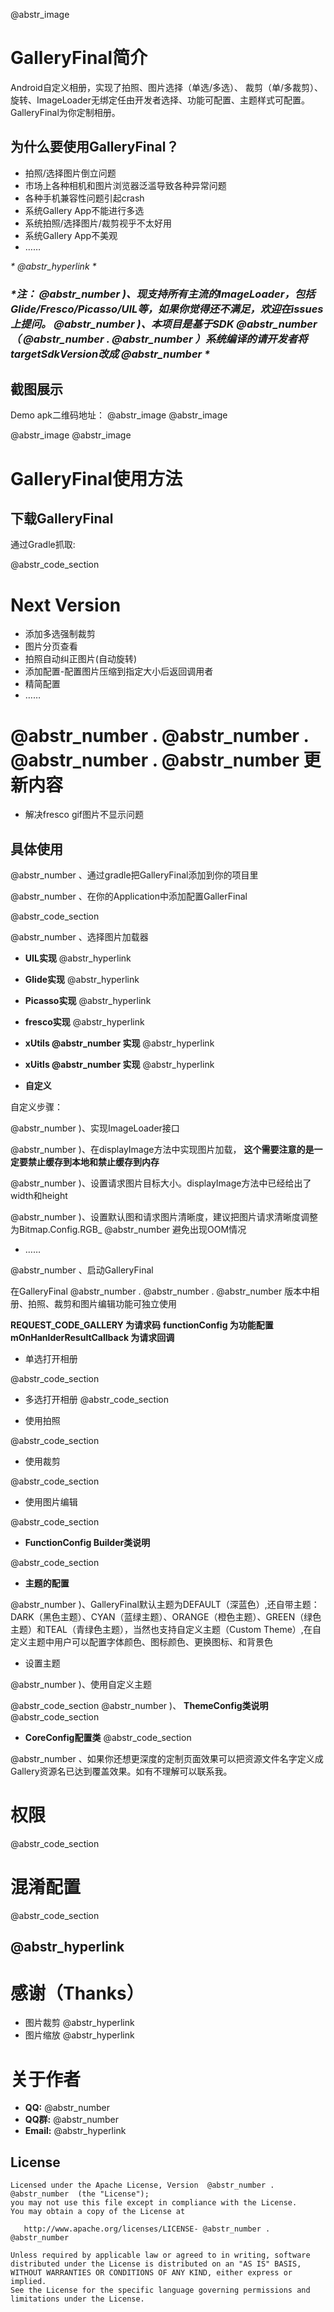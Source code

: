 @abstr_image 

# GalleryFinal简介

Android自定义相册，实现了拍照、图片选择（单选/多选）、 裁剪（单/多裁剪）、旋转、ImageLoader无绑定任由开发者选择、功能可配置、主题样式可配置。GalleryFinal为你定制相册。

## 为什么要使用GalleryFinal？

  * 拍照/选择图片倒立问题
  * 市场上各种相机和图片浏览器泛滥导致各种异常问题
  * 各种手机兼容性问题引起crash
  * 系统Gallery App不能进行多选
  * 系统拍照/选择图片/裁剪视乎不太好用
  * 系统Gallery App不美观
  * ……



_* @abstr_hyperlink *_

### _*注： @abstr_number )、现支持所有主流的ImageLoader，包括Glide/Fresco/Picasso/UIL等，如果你觉得还不满足，欢迎在issues上提问。 @abstr_number )、本项目是基于SDK @abstr_number （ @abstr_number . @abstr_number ）系统编译的请开发者将targetSdkVersion改成 @abstr_number *_

## 截图展示

Demo apk二维码地址： @abstr_image @abstr_image 

@abstr_image @abstr_image 

# GalleryFinal使用方法

## 下载GalleryFinal

通过Gradle抓取:

@abstr_code_section 

# Next Version

  * 添加多选强制裁剪
  * 图片分页查看
  * 拍照自动纠正图片(自动旋转)
  * 添加配置-配置图片压缩到指定大小后返回调用者
  * 精简配置
  * ……



# @abstr_number . @abstr_number . @abstr_number . @abstr_number 更新内容

  * 解决fresco gif图片不显示问题



## 具体使用

@abstr_number 、通过gradle把GalleryFinal添加到你的项目里

@abstr_number 、在你的Application中添加配置GallerFinal

@abstr_code_section 

@abstr_number 、选择图片加载器

  * **UIL实现** @abstr_hyperlink 

  * **Glide实现** @abstr_hyperlink 

  * **Picasso实现** @abstr_hyperlink 

  * **fresco实现** @abstr_hyperlink 

  * **xUtils @abstr_number 实现** @abstr_hyperlink 

  * **xUitls @abstr_number 实现** @abstr_hyperlink 

  * **自定义**




自定义步骤：

@abstr_number )、实现ImageLoader接口

@abstr_number )、在displayImage方法中实现图片加载， **这个需要注意的是一定要禁止缓存到本地和禁止缓存到内存**

@abstr_number )、设置请求图片目标大小。displayImage方法中已经给出了width和height

@abstr_number )、设置默认图和请求图片清晰度，建议把图片请求清晰度调整为Bitmap.Config.RGB_ @abstr_number 避免出现OOM情况

  * ……

@abstr_number 、启动GalleryFinal




在GalleryFinal @abstr_number . @abstr_number . @abstr_number 版本中相册、拍照、裁剪和图片编辑功能可独立使用

**REQUEST_CODE_GALLERY 为请求码** **functionConfig 为功能配置** **mOnHanlderResultCallback 为请求回调**

  * 单选打开相册

@abstr_code_section 

  * 多选打开相册 @abstr_code_section 

  * 使用拍照

@abstr_code_section 

  * 使用裁剪

@abstr_code_section 

  * 使用图片编辑

@abstr_code_section 

  * **FunctionConfig Builder类说明**

@abstr_code_section 

  * **主题的配置**

@abstr_number )、GalleryFinal默认主题为DEFAULT（深蓝色）,还自带主题：DARK（黑色主题）、CYAN（蓝绿主题）、ORANGE（橙色主题）、GREEN（绿色主题）和TEAL（青绿色主题），当然也支持自定义主题（Custom Theme）,在自定义主题中用户可以配置字体颜色、图标颜色、更换图标、和背景色

  * 设置主题

@abstr_number )、使用自定义主题

@abstr_code_section @abstr_number )、 **ThemeConfig类说明** @abstr_code_section 

  * **CoreConfig配置类** @abstr_code_section 

@abstr_number 、如果你还想更深度的定制页面效果可以把资源文件名字定义成Gallery资源名已达到覆盖效果。如有不理解可以联系我。




# 权限

@abstr_code_section 

# 混淆配置

@abstr_code_section 

##  @abstr_hyperlink 

# 感谢（Thanks）

  * 图片裁剪 @abstr_hyperlink 
  * 图片缩放 @abstr_hyperlink 



# 关于作者

  * **QQ:** @abstr_number 
  * **QQ群:** @abstr_number 
  * **Email:** @abstr_hyperlink 



## License
    
    
    Licensed under the Apache License, Version  @abstr_number . @abstr_number  (the "License");
    you may not use this file except in compliance with the License.
    You may obtain a copy of the License at
    
       http://www.apache.org/licenses/LICENSE- @abstr_number . @abstr_number 
    
    Unless required by applicable law or agreed to in writing, software
    distributed under the License is distributed on an "AS IS" BASIS,
    WITHOUT WARRANTIES OR CONDITIONS OF ANY KIND, either express or implied.
    See the License for the specific language governing permissions and
    limitations under the License.
    
